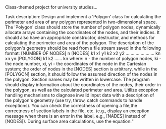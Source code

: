 Class-themed project for university studies...


Task description: 
Design and implement a 'Polygon' class for calculating the perimeter and area of any polygon represented in two-dimensional space. The 'Polygon' class should store the number of polygon nodes, 
dynamically allocate arrays containing the coordinates of the nodes, and their indices. It should also have an appropriate constructor, destructor, and methods for calculating the perimeter and area of the polygon.
The description of the polygon's geometry should be read from a file stream saved in the following format:
[NUMBER OF NODES]
n
[NODES]
k1 x1 y1
k2 x2 y2
... ... ...
... ... ...
kn xn yn
[POLYGON]
k1 k2 ...... kn
where: n - the number of polygon nodes, ki - the node number, xi, yi - the coordinates of the node in the Cartesian system; the order of nodes in the [NODES] section is arbitrary, while in the [POLYGON] section,
it should follow the assumed direction of the nodes in the polygon. Section names may be written in lowercase. The program should display information about the coordinates of the nodes, their order in the polygon, 
as well as the calculated perimeter and area. Utilize exception handling mechanisms to diagnose invalid input data with a description of the polygon's geometry (use try, throw, catch commands to handle exceptions).
You can check the correctness of opening a file,the correctness of section labels in the file, etc. (e.g., display an exception message when there is an error in the label, e.g., [NADES] instead of [NODES]). 
During surface area calculations, use the equation:"



